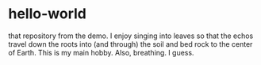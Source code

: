 # hello-world
that repository from the demo.
I enjoy singing into leaves so that the echos travel down the roots into (and through) the soil and bed rock to the center of Earth. This is my main hobby. Also, breathing. I guess.
